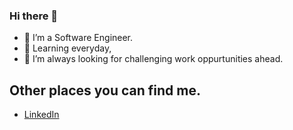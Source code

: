 ### Hi there 👋

- 🔭 I’m a Software Engineer.
- 🌱 Learning everyday, 
- 👯 I’m always looking for challenging work oppurtunities ahead.

## Other places you can find me.

- [LinkedIn]([linkedin.com/in/ahmed-ali-mahmoud-7169b4160](https://www.linkedin.com/in/ahmed-ali-7169b4160))

<!--
**A-Alii/A-Alii** is a ✨ _special_ ✨ repository because its `README.md` (this file) appears on your GitHub profile.

Here are some ideas to get you started:

- 🔭 I’m currently working on ...
- 🌱 I’m currently learning ...
- 👯 I’m looking to collaborate on ...
- 🤔 I’m looking for help with ...
- 💬 Ask me about ...
- 📫 How to reach me: ...
- 😄 Pronouns: ...
- ⚡ Fun fact: ...
-->
